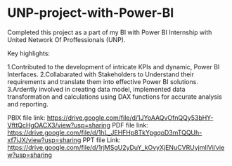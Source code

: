 # UNP-project-with-Power-BI
Completed this project as a part of my BI with Power BI Internship with United Network Of Proffessionals (UNP).

Key highlights:

1.Contributed to the development of intricate KPIs and dynamic, Power BI Interfaces.
2.Collabarated with Stakeholders to Understand their requirements and translate them into effective Power BI solutions.
3.Ardently involved in creating data model, implemented data transformation and calculations using DAX functions for accurate analysis and reporting.

PBIX file link: https://drive.google.com/file/d/1JYoAAQvOfnQQy53bHY-VfttQcHgOACX3/view?usp=sharing
PDF file link: https://drive.google.com/file/d/1hL_JEHFHp8TkYpgqoD3mTQQUh-xf7iJX/view?usp=sharing
PPT file Link: https://drive.google.com/file/d/1rjMSgU2yDuY_kOvyXjENuCVRUyjmllVi/view?usp=sharing

